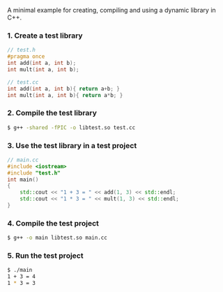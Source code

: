 A minimal example for creating, compiling and using a dynamic library in C++.

### 1. Create a test library

```c++
// test.h
#pragma once 
int add(int a, int b);
int mult(int a, int b);
```

```c++
// test.cc
int add(int a, int b){ return a+b; }
int mult(int a, int b){ return a*b; }
```

### 2. Compile the test library

```bash 
$ g++ -shared -fPIC -o libtest.so test.cc
```

### 3. Use the test library in a test project

```c++
// main.cc
#include <iostream>
#include "test.h"
int main()
{
    std::cout << "1 + 3 = " << add(1, 3) << std::endl;
    std::cout << "1 * 3 = " << mult(1, 3) << std::endl;
}
```

### 4. Compile the test project

```bash
$ g++ -o main libtest.so main.cc
```

### 5. Run the test project

```bash
$ ./main
1 + 3 = 4
1 * 3 = 3
```